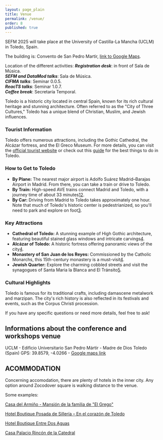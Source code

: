 ```yaml
---
layout: page_plain
title: Venue
permalink: /venue/
order: 8
published: true
---
```

SEFM 2025 will take place at the University of Castilla-La Mancha (UCLM) in Toledo, Spain.

The building is: Convento de San Pedro Martir, [link to Google Maps](https://maps.app.goo.gl/GjJqQSijpS2XbRCE8).

Location of the different activities:
***Registration desk***: in front of Sala de Música. \
***SEFM and DataMod talks***: Sala de Música.\
***CIFMA talks***: Seminar 0.0.5. \
***ReacTS talks***: Seminar 1.0.7.\
***Coffee break***: Secretaría Temporal.

Toledo is a historic city located in central Spain, known for its rich cultural heritage and stunning architecture. Often referred to as the "City of Three Cultures," Toledo has a unique blend of Christian, Muslim, and Jewish influences.

### Tourist Information
Toledo offers numerous attractions, including the Gothic Cathedral, the Alcázar fortress, and the El Greco Museum. For more details, you can visit the [official tourist website](https://www.spain.info/en/destination/toledo/) or check out this [guide](https://www.thecrazytourist.com/15-best-things-toledo-spain/) for the best things to do in Toledo.

### How to Get to Toledo
- **By Plane:** The nearest major airport is Adolfo Suárez Madrid–Barajas Airport in Madrid. From there, you can take a train or drive to Toledo.
- **By Train:** High-speed AVE trains connect Madrid and Toledo, with a journey time of about 33 minutes[1](https://madridtraveling.com/day-trips/toledo-train-station/)[2](https://www.raileurope.com/en-us/destinations/trains-to-toledo).
- **By Car:** Driving from Madrid to Toledo takes approximately one hour. Note that much of Toledo's historic center is pedestrianized, so you'll need to park and explore on foot[3](https://routesandrevelations.com/toledo-spain-travel-guide/).

### Key Attractions
- **Cathedral of Toledo:** A stunning example of High Gothic architecture, featuring beautiful stained glass windows and intricate carvings[4](https://www.thecrazytourist.com/15-best-things-toledo-spain/).
- **Alcázar of Toledo:** A historic fortress offering panoramic views of the city[4](https://www.thecrazytourist.com/15-best-things-toledo-spain/).
- **Monastery of San Juan de los Reyes:** Commissioned by the Catholic Monarchs, this 15th-century monastery is a must-visit[4](https://www.thecrazytourist.com/15-best-things-toledo-spain/).
- **Jewish Quarter:** Explore the charming cobbled streets and visit the synagogues of Santa Maria la Blanca and El Tránsito[5](https://www.spain.info/en/destination/toledo/).

### Cultural Highlights
Toledo is famous for its traditional crafts, including damascene metalwork and marzipan. The city's rich history is also reflected in its festivals and events, such as the Corpus Christi procession.

If you have any specific questions or need more details, feel free to ask!


## Informations about the conference and workshops venue

UCLM - Edificio Universitario San Pedro Mártir - Madre de Dios
Toledo (Spain)
GPS: 39.8579, -4.0266 - [Google maps link](https://maps.app.goo.gl/EJNegwk8qtyRpMcc8)

## ACOMMODATION

Concerning accomodation, there are plenty of hotels in the inner city. Any option around Zocodover square is walking distance to the venue.

Some examples:

[Casa del Armiño - Mansión de la familia de "El Grego"](https://casadelarmino.es)

[Hotel Boutique Posada de Sillería – En el corazón de Toledo](https://hotelposadasilleria.es/)

[Hotel Boutique Entre Dos Aguas](https://www.casaentredosaguas.es/)

[Casa Palacio Rincón de la Catedral](https://rincondelacatedral.es/)

<!-- ## Excursion and Social Event

TO BE ANNOUNCED -->
